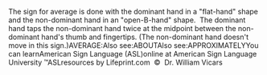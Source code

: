 The sign for average is done with the dominant hand in a 
			"flat-hand" shape and the non-dominant hand in an "open-B-hand" 
			shape.  The dominant hand taps the non-dominant hand twice at 
			the midpoint between the non-dominant hand's thumb and fingertips. 
			(The non-dominant hand doesn't move in this sign.)AVERAGE:Also see:ABOUTAlso see:APPROXIMATELYYou can learnAmerican Sign Language (ASL)online at American Sign Language University ™ASLresources by Lifeprint.com  ©  Dr. William Vicars